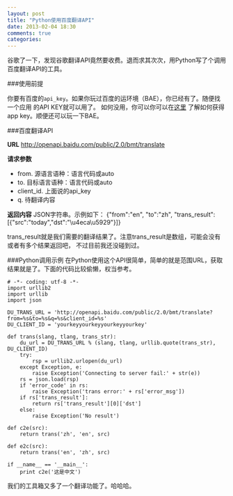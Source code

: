 ```yaml
---
layout: post
title: "Python使用百度翻译API"
date: 2013-02-04 18:30
comments: true
categories: 
---
```

谷歌了一下，发现谷歌翻译API竟然要收费。退而求其次次，用Python写了个调用百度翻译API的工具。
<!--more-->

###使用前提

你要有百度的`api_key`。如果你玩过百度的运环境（BAE），你已经有了。随便找一个应用
的API KEY就可以用了。
如何没用，你可以你可以在[这里](http://developer.baidu.com/wiki/index.php?title=%E5%B8%AE%E5%8A%A9%E6%96%87%E6%A1%A3%E9%A6%96%E9%A1%B5/%E7%BD%91%E7%AB%99%E6%8E%A5%E5%85%A5/%E5%85%A5%E9%97%A8%E6%8C%87%E5%8D%97)
了解如何获得app key。顺便还可以玩一下BAE。

###百度翻译API

**URL**
	http://openapi.baidu.com/public/2.0/bmt/translate

**请求参数**

- from. 源语言语种：语言代码或auto
- to. 目标语言语种：语言代码或auto
- client\_id. 上面说的api\_key
- q. 待翻译内容

**返回内容**
JSON字符串。示例如下：
	{"from":"en",
	 "to":"zh",
	 "trans_result":[{"src":"today","dst":"\u4eca\u5929"}]}

trans\_result就是我们需要的翻译结果了。注意trans_result是数组，可能会没有或者有多个结果返回吧，
不过目前我还没碰到过。

###Python调用示例
在Python使用这个API很简单，简单的就是范围URL，获取结果就是了。下面的代码比较偷懒，权当参考。

	# -*- coding: utf-8 -*-
	import urllib2
	import urllib
	import json

	DU_TRANS_URL = 'http://openapi.baidu.com/public/2.0/bmt/translate?from=%s&to=%s&q=%s&client_id=%s'
	DU_CLIENT_ID = 'yourkeyyourkeyyourkeyyourkey'

	def trans(slang, tlang, trans_str):
		du_url = DU_TRANS_URL % (slang, tlang, urllib.quote(trans_str), DU_CLIENT_ID)
		try:
			rsp = urllib2.urlopen(du_url)
		except Exception, e:
			raise Exception('Connecting to server fail:' + str(e)) 
		rs = json.load(rsp)
		if 'error_code' in rs:
			raise Exception('trans error:' + rs['error_msg'])
		if rs['trans_result']:
			return rs['trans_result'][0]['dst']
		else:
			raise Exception('No result')

	def c2e(src):
		return trans('zh', 'en', src)

	def e2c(src):
		return trans('en', 'zh', src)

	if __name__ == '__main__':
		print c2e('这是中文')

我们的工具箱又多了一个翻译功能了。哈哈哈。
